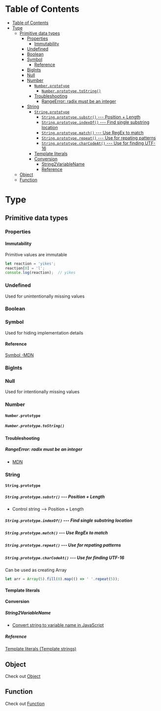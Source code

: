 # Table of Contents
- [Table of Contents](#table-of-contents)
- [Type](#type)
  - [Primitive data types](#primitive-data-types)
    - [Properties](#properties)
      - [Immutability](#immutability)
    - [Undefined](#undefined)
    - [Boolean](#boolean)
    - [Symbol](#symbol)
      - [Reference](#reference)
    - [BigInts](#bigints)
    - [Null](#null)
    - [Number](#number)
      - [```Number.prototype```](#numberprototype)
        - [```Number.prototype.toString()```](#numberprototypetostring)
      - [Troubleshooting](#troubleshooting)
        - [RangeError: radix must be an integer](#rangeerror-radix-must-be-an-integer)
    - [String](#string)
      - [```String.prototype```](#stringprototype)
        - [```String.prototype.substr()``` --- Position + Length](#stringprototypesubstr-----position--length)
        - [```String.prototype.indexOf()``` --- Find single substring location](#stringprototypeindexof-----find-single-substring-location)
        - [```String.prototype.match()``` --- Use RegEx to match](#stringprototypematch-----use-regex-to-match)
        - [```String.prototype.repeat()``` --- Use for repating patterns](#stringprototyperepeat-----use-for-repating-patterns)
        - [```String.prototype.charCodeAt()``` --- Use for finding UTF-16](#stringprototypecharcodeat-----use-for-finding-utf-16)
      - [Template literals](#template-literals)
      - [Conversion](#conversion)
        - [String2VariableName](#string2variablename)
        - [Reference](#reference-1)
  - [Object](#object)
  - [Function](#function)

# Type
## Primitive data types
### Properties
#### Immutability
Primitive values are immutable
```javascript
let reaction = 'yikes';
reaction[0] = 'l';
console.log(reaction);  // yikes
```
### Undefined
Used for unintentionally missing values
### Boolean

### Symbol
Used for hiding implementation details
#### Reference
[Symbol -MDN](https://developer.mozilla.org/en-US/docs/Web/JavaScript/Reference/Global_Objects/Symbol)
### BigInts
### Null
Used for intentionally missing values
### Number
#### ```Number.prototype```
##### ```Number.prototype.toString()```
#### Troubleshooting
##### RangeError: radix must be an integer
- [MDN](https://developer.mozilla.org/en-US/docs/Web/JavaScript/Reference/Errors/Bad_radix)
### String
#### ```String.prototype```
##### ```String.prototype.substr()``` --- Position + Length
- Control string --> Position + Length
##### ```String.prototype.indexOf()``` --- Find single substring location
##### ```String.prototype.match()``` --- Use RegEx to match
##### ```String.prototype.repeat()``` --- Use for repating patterns
##### ```String.prototype.charCodeAt()``` --- Use for finding UTF-16
Can be used as creating Array
```javascript
let arr = Array(5).fill(0).map(() => ' '.repeat(5));
```
#### Template literals
#### Conversion
##### String2VariableName
- [Convert string to variable name in JavaScript](https://stackoverflow.com/questions/5613834/convert-string-to-variable-name-in-javascript)
##### Reference
[Template literals (Template strings)](https://developer.mozilla.org/en-US/docs/Web/JavaScript/Reference/Template_literals)
## Object
Check out [Object](./object.md)
## Function
Check out [Function](./function.md)


